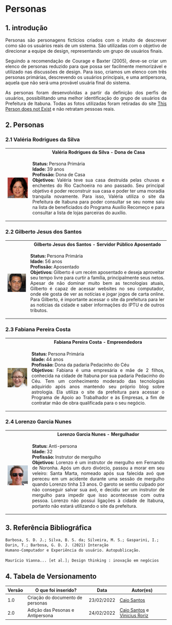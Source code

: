 # Personas


## 1. introdução
<p align='justify'>
Personas são personagens fictícios criados com o intuito de descrever como são os usuários reais de um sistema. São utilizadas com o objetivo de direcionar a equipe de design, representando um grupo de usuários finais.
</p>

<p align='justify'>
Seguindo a recomendação de  Courage e Baxter (2005), deve-se criar um elenco de personas reduzido para que possa ser facilmente memorizável e utilizado nas discussões de design. Para isso, criamos um elenco com três personas primárias, descrevendo os usuários principais, e uma antipersona, aquela que não será uma provável usuária final do sistema.
</p>

<p align='justify'>
As personas foram desenvolvidas a partir da definição dos perfis de usuários, possibilitando uma melhor identificação do grupo de usuários da Prefeitura de Itabuna. Todas as fotos utilizadas foram retiradas do site <a href="https://thispersondoesnotexist.com/">This Person does not Exist</a> e não retratam pessoas reais.
</p>


## 2. Personas

### 2.1 Valéria Rodrigues da Silva

<table>
  <tr>
    <th>    </th>
    <th>Valéria Rodrigues da Silva - Dona de Casa</th>
  </tr>
  <tr>
    <td> <img src="../assets/imagens/personas/valeria.jpg" width=500 height=auto> </td> 
    <td> <p align="justify">
    <b>Status:      </b> Persona Primária   <br>
    <b>Idade:       </b> 39 anos            <br>
    <b>Profissão:   </b> Dona de Casa        <br>
    <b>Objetivos:   </b> Valéria teve sua casa destruída pelas chuvas e enchentes do Rio Cachoeira no ano passado. Seu principal objetivo é poder reconstruir sua casa e poder ter uma moradia tranquila novamente. Para isso, Valéria utiliza o site da Prefeitura de Itabuna para poder consultar se seu nome saiu na lista de beneficiados do Programa Auxílio Recomeço e para consultar a lista de lojas parceiras do auxílio. 
    </p> </td>
  </tr>
  <tr>
</table>


### 2.2 Gilberto Jesus dos Santos

<table>
  <tr>
    <th>    </th>
    <th>Gilberto Jesus dos Santos - Servidor Público Aposentado</th>
  </tr>
  <tr>
    <td> <img src="../assets/imagens/personas/gilberto.jpg" width=500 height=auto> </td> 
    <td> <p align="justify">
    <b>Status:      </b> Persona Primária   <br>
    <b>Idade:       </b> 56 anos            <br>
    <b>Profissão:   </b> Aposentado         <br>
    <b>Objetivos:   </b> Gilberto é um recém aposentado e deseja aproveitar seu tempo livre para curtir a família, principalmente seus netos. Apesar de não dominar muito bem as tecnologias atuais, Gilberto é capaz de acessar websites no seu computador, onde ele gosta de ver as notícias e jogar jogos de carta online. Para Gilberto, é importante acessar o site da prefeitura para ler as notícias da cidade e saber informações do IPTU e de outros tributos.
    </p> </td>
  </tr>
  <tr>
</table>



### 2.3 Fabiana Pereira Costa

<table>
  <tr>
    <th>    </th>
    <th>Fabiana Pereira Costa - Empreendedora</th>
  </tr>
  <tr>
    <td> <img src="../assets/imagens/personas/fabiana.png" width=500 height=auto> </td> 
    <td> <p align="justify">
    <b>Status:      </b> Persona Primária   <br>
    <b>Idade:       </b> 44 anos            <br>
    <b>Profissão:   </b> Dona da padaria Pedacinho do Céu <br>
    <b>Objetivos:   </b> Fabiana é uma empresária e mãe de 2 filhos, conhecida na cidade de Itabuna por sua padaria Pedacinho do Céu. Tem um conhecimento moderado das tecnologias adquirido após anos mantendo seu próprio blog sobre astrologia. Ela utiliza o site da prefeitura para acessar o Programa de Apoio ao Trabalhador e às Empresas, a fim de contratar mão de obra qualificada para o seu negócio.
    </p> </td>
  </tr>
  <tr>
</table>

### 2.4 Lorenzo Garcia Nunes

<table>
  <tr>
    <th>    </th>
    <th>  Lorenzo Garcia Nunes - Mergulhador  </th>
  </tr>
  <tr>
    <td> <img src="../assets/imagens/personas/lorenzo.png" width=650 height=auto> </td> 
    <td> <p align="justify">
    <b>Status:      </b> Anti-persona <br>
    <b>Idade:       </b> 32           <br>
    <b>Profissão:   </b> Instrutor de mergulho <br>
    <b>Objetivos:   </b> Lorenzo é um instrutor de mergulho em Fernando de Noronha. Após um duro divórcio, passou a morar em seu veleiro: Santa Marta, nomeado após sua falecida avó que pereceu em um acidente durante uma sessão de mergulho quando Lorenzo tinha 13 anos. O garoto se sentiu culpado por não conseguir salvar sua avó, e decidiu ser um instrutor de mergulho para impedir que isso acontecesse com outra pessoa. Lorenzo não possui ligações à cidade de Itabuna, portanto não estará utilizando o site da prefeitura. 
    </p> </td>
  </tr>
  <tr>
</table>

## 3. Referência Bibliográfica
    Barbosa, S. D. J.; Silva, B. S. da; Silveira, M. S.; Gasparini, I.; Darin, T.; Barbosa, G. D. J. (2021) Interação
    Humano-Computador e Experiência do usuário. Autopublicação.

    Maurício Vianna... [et al.]; Design thinking : inovação em negócios


## 4. Tabela de Versionamento
Versão |  O que foi inserido? | Data | Autor(es)|
---- |----- | ---- | ---- | 
1.0| Criação do documento de personas |23/02/2022| [Caio Santos](https://github.com/caiobsantos) |
2.0| Adição das Pesonas e Antipersona |24/02/2022| [Caio Santos](https://github.com/caiobsantos) e [Vinicius Roriz](https://github.com/viniciusroriz) |